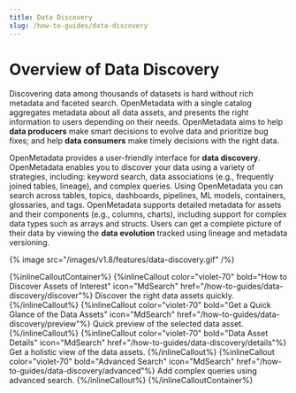 ```yaml
---
title: Data Discovery
slug: /how-to-guides/data-discovery
---
```


# Overview of Data Discovery

Discovering data among thousands of datasets is hard without rich metadata and faceted search. OpenMetadata with a single catalog aggregates metadata about all data assets, and presents the right information to users depending on their needs. OpenMetadata aims to help **data producers** make smart decisions to evolve data and prioritize bug fixes; and help **data consumers** make timely decisions with the right data.

OpenMetadata provides a user-friendly interface for **data discovery**. OpenMetadata enables you to discover your data using a variety of strategies, including: keyword search, data associations (e.g., frequently joined tables, lineage), and complex queries. Using OpenMetadata you can search across tables, topics, dashboards, pipelines, ML models, containers, glossaries, and tags. OpenMetadata supports detailed metadata for assets and their components (e.g., columns, charts), including support for complex data types such as arrays and structs. Users can get a complete picture of their data by viewing the **data evolution** tracked using lineage and metadata versioning.

{% image
  src="/images/v1.8/features/data-discovery.gif"
/%}

{%inlineCalloutContainer%}
 {%inlineCallout
  color="violet-70"
  bold="How to Discover Assets of Interest"
  icon="MdSearch"
  href="/how-to-guides/data-discovery/discover"%}
  Discover the right data assets quickly.
 {%/inlineCallout%}
 {%inlineCallout
  color="violet-70"
  bold="Get a Quick Glance of the Data Assets"
  icon="MdSearch"
  href="/how-to-guides/data-discovery/preview"%}
  Quick preview of the selected data asset.
 {%/inlineCallout%}
 {%inlineCallout
  color="violet-70"
  bold="Data Asset Details"
  icon="MdSearch"
  href="/how-to-guides/data-discovery/details"%}
  Get a holistic view of the data assets.
 {%/inlineCallout%}
 {%inlineCallout
  color="violet-70"
  bold="Advanced Search"
  icon="MdSearch"
  href="/how-to-guides/data-discovery/advanced"%}
  Add complex queries using advanced search.
 {%/inlineCallout%}
{%/inlineCalloutContainer%}

